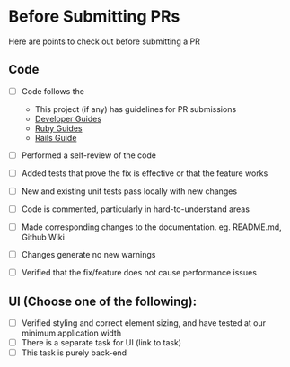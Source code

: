 # Before Submitting PRs

Here are points to check out before submitting a PR

## Code
- [ ] Code follows the
  - This project (if any) has guidelines for PR submissions
  - [Developer Guides](https://github.com/tyemill/developer-guides)
  - [Ruby Guides](https://github.com/rubocop/ruby-style-guide)
  - [Rails Guide](https://github.com/rubocop/rails-style-guide)

- [ ] Performed a self-review of the code
- [ ] Added tests that prove the fix is effective or that the feature works
- [ ] New and existing unit tests pass locally with new changes
- [ ] Code is commented, particularly in hard-to-understand areas
- [ ] Made corresponding changes to the documentation. eg. README.md, Github Wiki
- [ ] Changes generate no new warnings
- [ ] Verified that the fix/feature does not cause performance issues

## UI (Choose one of the following):
- [ ] Verified styling and correct element sizing, and have tested at our minimum application width
- [ ] There is a separate task for UI (link to task)
- [ ] This task is purely back-end
